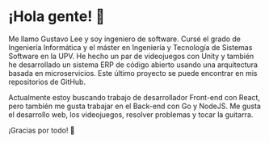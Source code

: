 # ¡Hola gente! 👋

Me llamo Gustavo Lee y soy ingeniero de software. Cursé el grado de Ingeniería Informática y el máster en Ingeniería y Tecnología de Sistemas Software en la UPV. 
He hecho un par de videojuegos con Unity y también he desarrollado un sistema ERP de código abierto usando una arquitectura basada en microservicios. Este último proyecto se puede encontrar en mis repositorios de GitHub.

Actualmente estoy buscando trabajo de desarrollador Front-end con React, pero también me gusta trabajar en el Back-end con Go y NodeJS. 
Me gusta el desarrollo web, los videojuegos, resolver problemas y tocar la guitarra.

¡Gracias por todo! 💞️

